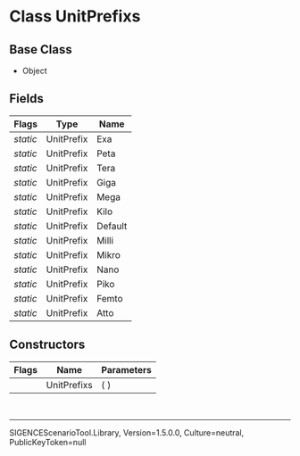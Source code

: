 # Class UnitPrefixs
## Base Class
- Object
## Fields
Flags|Type|Name
-|-|-
*static*|UnitPrefix|Exa
*static*|UnitPrefix|Peta
*static*|UnitPrefix|Tera
*static*|UnitPrefix|Giga
*static*|UnitPrefix|Mega
*static*|UnitPrefix|Kilo
*static*|UnitPrefix|Default
*static*|UnitPrefix|Milli
*static*|UnitPrefix|Mikro
*static*|UnitPrefix|Nano
*static*|UnitPrefix|Piko
*static*|UnitPrefix|Femto
*static*|UnitPrefix|Atto
## Constructors
Flags|Name|Parameters
-|-|-
&nbsp;|UnitPrefixs|( )

<br /><hr />
SIGENCEScenarioTool.Library, Version=1.5.0.0, Culture=neutral, PublicKeyToken=null
